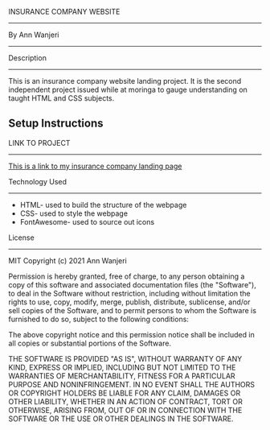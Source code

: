 INSURANCE COMPANY WEBSITE
___
By Ann Wanjeri

___
Description
___
This is an insurance company website landing project. It is the second independent project issued while at moringa to gauge understanding on taught HTML and CSS subjects.

Setup Instructions
---


LINK TO PROJECT
___
[This is a link to my insurance company landing page](https://github.com/Wannjer1/Insurance-Website "Insurance website")

Technology Used
___
* HTML- used to build the structure of the webpage
* CSS- used to style the webpage
* FontAwesome- used to source out icons

License
___
MIT Copyright (c) 2021 Ann Wanjeri

Permission is hereby granted, free of charge, to any person obtaining a copy of this software and associated documentation files (the "Software"), to deal in the Software without restriction, including without limitation the rights to use, copy, modify, merge, publish, distribute, sublicense, and/or sell copies of the Software, and to permit persons to whom the Software is furnished to do so, subject to the following conditions:

The above copyright notice and this permission notice shall be included in all copies or substantial portions of the Software.

THE SOFTWARE IS PROVIDED "AS IS", WITHOUT WARRANTY OF ANY KIND, EXPRESS OR IMPLIED, INCLUDING BUT NOT LIMITED TO THE WARRANTIES OF MERCHANTABILITY, FITNESS FOR A PARTICULAR PURPOSE AND NONINFRINGEMENT. IN NO EVENT SHALL THE AUTHORS OR COPYRIGHT HOLDERS BE LIABLE FOR ANY CLAIM, DAMAGES OR OTHER LIABILITY, WHETHER IN AN ACTION OF CONTRACT, TORT OR OTHERWISE, ARISING FROM, OUT OF OR IN CONNECTION WITH THE SOFTWARE OR THE USE OR OTHER DEALINGS IN THE SOFTWARE.


